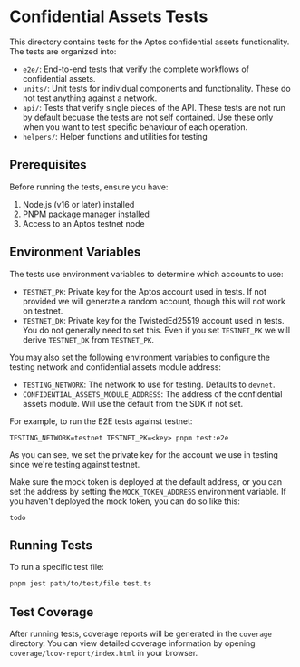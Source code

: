 # Confidential Assets Tests

This directory contains tests for the Aptos confidential assets functionality. The tests are organized into:

- `e2e/`: End-to-end tests that verify the complete workflows of confidential assets.
- `units/`: Unit tests for individual components and functionality. These do not test anything against a network.
- `api/`: Tests that verify single pieces of the API. These tests are not run by default becuase the tests are not self contained. Use these only when you want to test specific behaviour of each operation.
- `helpers/`: Helper functions and utilities for testing

## Prerequisites

Before running the tests, ensure you have:

1. Node.js (v16 or later) installed
2. PNPM package manager installed
3. Access to an Aptos testnet node

## Environment Variables

The tests use environment variables to determine which accounts to use:

- `TESTNET_PK`: Private key for the Aptos account used in tests. If not provided we will generate a random account, though this will not work on testnet.
- `TESTNET_DK`: Private key for the TwistedEd25519 account used in tests. You do not generally need to set this. Even if you set `TESTNET_PK` we will derive `TESTNET_DK` from `TESTNET_PK`.

You may also set the following environment variables to configure the testing network and confidential assets module address:

- `TESTING_NETWORK`: The network to use for testing. Defaults to `devnet`.
- `CONFIDENTIAL_ASSETS_MODULE_ADDRESS`: The address of the confidential assets module. Will use the default from the SDK if not set.

For example, to run the E2E tests against testnet:
```
TESTING_NETWORK=testnet TESTNET_PK=<key> pnpm test:e2e
```

As you can see, we set the private key for the account we use in testing since we're testing against testnet.

Make sure the mock token is deployed at the default address, or you can set the address by setting the `MOCK_TOKEN_ADDRESS` environment variable. If you haven't deployed the mock token, you can do so like this:
```
todo
```

## Running Tests

To run a specific test file:

```bash
pnpm jest path/to/test/file.test.ts
```

## Test Coverage

After running tests, coverage reports will be generated in the `coverage` directory. You can view detailed coverage information by opening `coverage/lcov-report/index.html` in your browser.
